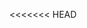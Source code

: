 <<<<<<< HEAD
<!-- <p align="center">
=======
<p align="center">
>>>>>>> 9cc2b0b0e31a83ca9910558999e8152fa6592356
  <b>Netflix Shows and Movies analysis Project</b>
</p>
<p align="center">
  <img src="https://upload.wikimedia.org/wikipedia/commons/f/ff/Netflix-new-icon.png" alt="Netflix " width="200" height="200">
</p>

## Tools Used

Excel, MySQL

## Business Problem

Netflix aims to extract actionable insights from their vast dataset comprising approximately 82,000 rows of shows and movies. However, they face the challenge of effectively analyzing this extensive data to uncover valuable patterns and trends for their subscribers.

## Solution Approach

To assist Netflix in deriving valuable insights from their extensive dataset, I propose leveraging SQL for data extraction and analysis. Using SQL functions, we can extract key metrics such as viewer ratings, popularity trends, genre preferences, and viewership patterns from the dataset.

## Methodology

1. **Data Extraction and Preparation:**
   Utilize SQL queries to extract relevant information from the Netflix dataset.

2. **Insightful Analysis:**
   Employ SQL functions to analyze the data and derive meaningful insights.

## Conclusion

Exploring various aspects of the dataset provided a comprehensive understanding of Netflix's content landscape. The analysis revealed insights into the top 10 and bottom 10 movies and shows based on their IMDB scores, highlighting titles with high praise and areas for potential improvement in content quality.

Examining movies and shows across different decades showcased significant shifts in content availability over time, with a notable increase in offerings from the 2000s onwards, reflecting Netflix's commitment to featuring newer content aligned with current trends and audience preferences.

Age certifications played a crucial role, influencing both the average IMDB scores and the distribution of movies and shows. The analysis revealed audience preferences for specific age certifications, with TV-14 garnering the highest average score, indicating its popularity among viewers.

Furthermore, exploring the most common genres in Netflix's library provided insights into viewer preferences and content distribution. Comedy emerged as the dominant genre across both movies and shows, followed by documentation and drama. Combinations of genres were also frequent, highlighting the audience's appreciation for multi-genre content.
<<<<<<< HEAD
 -->









